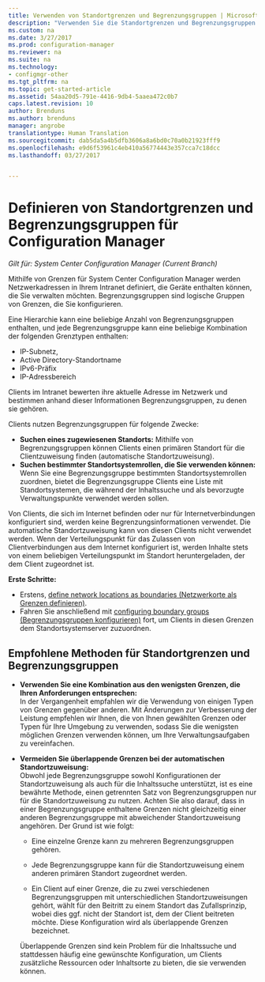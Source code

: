 ```yaml
---
title: Verwenden von Standortgrenzen und Begrenzungsgruppen | Microsoft-Dokumentation
description: "Verwenden Sie die Standortgrenzen und Begrenzungsgruppen zum Definieren von Netzwerkadressen und zugänglichen Standortsystemen für Geräte, die Sie verwalten."
ms.custom: na
ms.date: 3/27/2017
ms.prod: configuration-manager
ms.reviewer: na
ms.suite: na
ms.technology:
- configmgr-other
ms.tgt_pltfrm: na
ms.topic: get-started-article
ms.assetid: 54aa20d5-791e-4416-9db4-5aaea472c0b7
caps.latest.revision: 10
author: Brenduns
ms.author: brenduns
manager: angrobe
translationtype: Human Translation
ms.sourcegitcommit: dab5da5a4b5dfb3606a8a6bd0c70a0b21923fff9
ms.openlocfilehash: e9d6f53961c4eb410a56774443e357cca7c18dcc
ms.lasthandoff: 03/27/2017


---
```

# <a name="define-site-boundaries-and-boundary-groups-for-system-center-configuration-manager"></a>Definieren von Standortgrenzen und Begrenzungsgruppen für Configuration Manager

*Gilt für: System Center Configuration Manager (Current Branch)*

Mithilfe von Grenzen für System Center Configuration Manager werden Netzwerkadressen in Ihrem Intranet definiert, die Geräte enthalten können, die Sie verwalten möchten. Begrenzungsgruppen sind logische Gruppen von Grenzen, die Sie konfigurieren.

 Eine Hierarchie kann eine beliebige Anzahl von Begrenzungsgruppen enthalten, und jede Begrenzungsgruppe kann eine beliebige Kombination der folgenden Grenztypen enthalten:  

-   IP-Subnetz,  
-   Active Directory-Standortname  
-   IPv6-Präfix  
-   IP-Adressbereich  

Clients im Intranet bewerten ihre aktuelle Adresse im Netzwerk und bestimmen anhand dieser Informationen Begrenzungsgruppen, zu denen sie gehören.  

 Clients nutzen Begrenzungsgruppen für folgende Zwecke:  
-   **Suchen eines zugewiesenen Standorts:** Mithilfe von Begrenzungsgruppen können Clients einen primären Standort für die Clientzuweisung finden (automatische Standortzuweisung).  
-   **Suchen bestimmter Standortsystemrollen, die Sie verwenden können:** Wenn Sie eine Begrenzungsgruppe bestimmten Standortsystemrollen zuordnen, bietet die Begrenzungsgruppe Clients eine Liste mit Standortsystemen, die während der Inhaltssuche und als bevorzugte Verwaltungspunkte verwendet werden sollen.  

Von Clients, die sich im Internet befinden oder nur für Internetverbindungen konfiguriert sind, werden keine Begrenzungsinformationen verwendet. Die automatische Standortzuweisung kann von diesen Clients nicht verwendet werden. Wenn der Verteilungspunkt für das Zulassen von Clientverbindungen aus dem Internet konfiguriert ist, werden Inhalte stets von einem beliebigen Verteilungspunkt im Standort heruntergeladen, der dem Client zugeordnet ist.  

**Erste Schritte:**
- Erstens, [define network locations as boundaries (Netzwerkorte als Grenzen definieren)](/sccm/core/servers/deploy/configure/boundaries).
- Fahren Sie anschließend mit [configuring boundary groups (Begrenzungsgruppen konfigurieren)](/sccm/core/servers/deploy/configure/boundary-groups) fort, um Clients in diesen Grenzen dem Standortsystemserver zuzuordnen. 



##  <a name="BKMK_BoundaryBestPractices"></a> Empfohlene Methoden für Standortgrenzen und Begrenzungsgruppen  

-   **Verwenden Sie eine Kombination aus den wenigsten Grenzen, die Ihren Anforderungen entsprechen:**  
   In der Vergangenheit empfahlen wir die Verwendung von einigen Typen von Grenzen gegenüber anderen. Mit Änderungen zur Verbesserung der Leistung empfehlen wir Ihnen, die von Ihnen gewählten Grenzen oder Typen für Ihre Umgebung zu verwenden, sodass Sie die wenigsten möglichen Grenzen verwenden können, um Ihre Verwaltungsaufgaben zu vereinfachen.      

-   **Vermeiden Sie überlappende Grenzen bei der automatischen Standortzuweisung:**  
     Obwohl jede Begrenzungsgruppe sowohl Konfigurationen der Standortzuweisung als auch für die Inhaltssuche unterstützt, ist es eine bewährte Methode, einen getrennten Satz von Begrenzungsgruppen nur für die Standortzuweisung zu nutzen. Achten Sie also darauf, dass in einer Begrenzungsgruppe enthaltene Grenzen nicht gleichzeitig einer anderen Begrenzungsgruppe mit abweichender Standortzuweisung angehören. Der Grund ist wie folgt:  

    -   Eine einzelne Grenze kann zu mehreren Begrenzungsgruppen gehören.  

    -   Jede Begrenzungsgruppe kann für die Standortzuweisung einem anderen primären Standort zugeordnet werden.  

    -   Ein Client auf einer Grenze, die zu zwei verschiedenen Begrenzungsgruppen mit unterschiedlichen Standortzuweisungen gehört, wählt für den Beitritt zu einem Standort das Zufallsprinzip, wobei dies ggf. nicht der Standort ist, dem der Client beitreten möchte.  Diese Konfiguration wird als überlappende Grenzen bezeichnet.  

     Überlappende Grenzen sind kein Problem für die Inhaltssuche und stattdessen häufig eine gewünschte Konfiguration, um Clients zusätzliche Ressourcen oder Inhaltsorte zu bieten, die sie verwenden können.  

